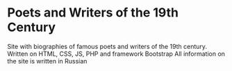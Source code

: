 # Poets and Writers of the 19th Century
Site with biographies of famous poets and writers of the 19th century. Written on HTML, CSS, JS, PHP and framework Bootstrap
All information on the site is written in Russian

